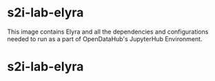 # s2i-lab-elyra

This image contains Elyra and all the dependencies and configurations needed to run as a 
part of OpenDataHub's JupyterHub Environment.

# s2i-lab-elyra
